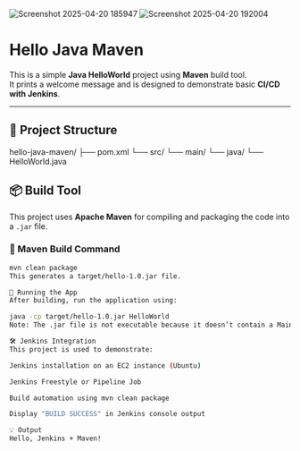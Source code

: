 ![Screenshot 2025-04-20 185947](https://github.com/user-attachments/assets/0d303d19-5c0c-4d09-975f-f771d54c74dc)
![Screenshot 2025-04-20 192004](https://github.com/user-attachments/assets/170af341-f511-4d5f-b1c8-1efb32db2beb)

# Hello Java Maven

This is a simple **Java HelloWorld** project using **Maven** build tool.  
It prints a welcome message and is designed to demonstrate basic **CI/CD with Jenkins**.

---

## 📁 Project Structure

hello-java-maven/ ├── pom.xml └── src/ └── main/ └── java/ └── HelloWorld.java

## 📦 Build Tool

This project uses **Apache Maven** for compiling and packaging the code into a `.jar` file.

### 🔧 Maven Build Command

```bash
mvn clean package
This generates a target/hello-1.0.jar file.

🚀 Running the App
After building, run the application using:

java -cp target/hello-1.0.jar HelloWorld
Note: The .jar file is not executable because it doesn’t contain a Main-Class manifest entry. So we run it using the -cp option.

🛠️ Jenkins Integration
This project is used to demonstrate:

Jenkins installation on an EC2 instance (Ubuntu)

Jenkins Freestyle or Pipeline Job

Build automation using mvn clean package

Display "BUILD SUCCESS" in Jenkins console output

💡 Output
Hello, Jenkins + Maven!
